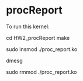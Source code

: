 # procReport

To run this kernel:

  cd HW2_procReport
  make
  
  sudo insmod ./proc_report.ko
  
  dmesg
  
  sudo rmmod ./proc_report.ko
